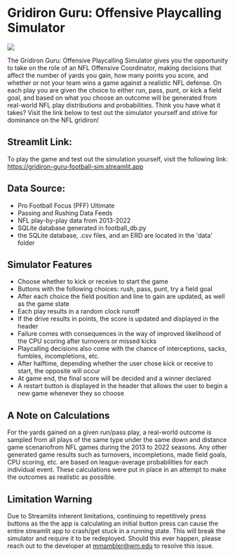 # Gridiron Guru: Offensive Playcalling Simulator

![](https://github.com/mmambler/DATA_440_Final_Project_Football_Sim/blob/data/Screenshot.png?raw=true)

The Gridiron Guru: Offensive Playcalling Simulator gives you the opportunity to take on the role of an NFL Offensive Coordinator, making decisions that affect the number of yards you gain, how many points you score, and whether or not your team wins a game against a realistic NFL defense. On each play you are given the choice to either run, pass, punt, or kick a field goal, and based on what you choose an outcome will be generated from real-world NFL play distributions and probabilities. Think you have what it takes? Visit the link below to test out the simulator yourself and strive for dominance on the NFL gridiron!

## Streamlit Link:
To play the game and test out the simulation yourself, visit the following link:
https://gridiron-guru-football-sim.streamlit.app

## Data Source:
- Pro Football Focus (PFF) Ultimate
- Passing and Rushing Data Feeds
- NFL play-by-play data from 2013-2022
- SQLite database generated in football_db.py
- the SQLite database, .csv files, and an ERD are located in the 'data' folder

## Simulator Features
- Choose whether to kick or receive to start the game
- Buttons with the following choices: rush, pass, punt, try a field goal
- After each choice the field position and line to gain are updated, as well as the game state
- Each play results in a random clock runoff
- If the drive results in points, the score is updated and displayed in the header
- Failure comes with consequences in the way of improved likelihood of the CPU scoring after turnovers or missed kicks
- Playcalling decisions also come with the chance of interceptions, sacks, fumbles, incompletions, etc.
- After halftime, depending whether the user chose kick or receive to start, the opposite will occur
- At game end, the final score will be decided and a winner declared
- A restart button is displayed in the header that allows the user to begin a new game whenever they so choose

## A Note on Calculations
For the yards gained on a given run/pass play, a real-world outcome is sampled from all plays of the same type under the same down and distance game scenariofrom NFL games during the 2013 to 2022 seasons. Any other generated game results such as turnovers, incompletions, made field goals, CPU scoring, etc. are based on league-average probabilities for each individual event. These calculations were put in place in an attempt to make the outcomes as realistic as possible.

## Limitation Warning
Due to Streamlits inherent limitations, continuing to repetitively press buttons as the the app is calculating an initial button press can cause the entire streamlit app to crash/get stuck in a running state. This will break the simulator and require it to be redeployed. Should this ever happen, please reach out to the developer at mmambler@wm.edu to resolve this issue.
